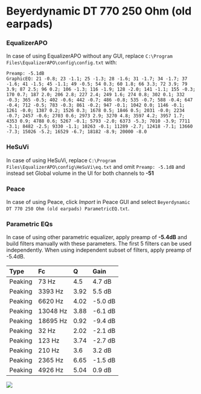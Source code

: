 # Beyerdynamic DT 770 250 Ohm (old earpads)

### EqualizerAPO
In case of using EqualizerAPO without any GUI, replace `C:\Program Files\EqualizerAPO\config\config.txt`
with:
```
Preamp: -5.1dB
GraphicEQ: 21 -0.8; 23 -1.1; 25 -1.3; 28 -1.6; 31 -1.7; 34 -1.7; 37 -1.6; 41 -1.5; 45 -1.1; 49 -0.5; 54 0.3; 60 1.8; 66 3.3; 72 3.9; 79 3.9; 87 2.5; 96 0.2; 106 -1.3; 116 -1.9; 128 -2.0; 141 -1.1; 155 -0.3; 170 0.7; 187 2.0; 206 2.8; 227 2.4; 249 1.6; 274 0.8; 302 0.1; 332 -0.3; 365 -0.5; 402 -0.6; 442 -0.7; 486 -0.8; 535 -0.7; 588 -0.4; 647 -0.4; 712 -0.5; 783 -0.3; 861 -0.2; 947 -0.1; 1042 0.0; 1146 -0.1; 1261 -0.0; 1387 0.2; 1526 0.3; 1678 0.5; 1846 0.5; 2031 -0.0; 2234 -0.7; 2457 -0.6; 2703 0.6; 2973 2.9; 3270 4.8; 3597 4.2; 3957 1.7; 4353 0.9; 4788 0.6; 5267 -0.1; 5793 -2.0; 6373 -5.3; 7010 -3.9; 7711 -3.1; 8482 -2.5; 9330 -1.1; 10263 -0.1; 11289 -2.7; 12418 -7.1; 13660 -7.3; 15026 -5.2; 16529 -6.7; 18182 -8.9; 20000 -8.0
```

### HeSuVi
In case of using HeSuVi, replace `C:\Program Files\EqualizerAPO\config\HeSuVi\eq.txt` and omit `Preamp:
-5.1dB` and instead set Global volume in the UI for both channels to **-51**

### Peace
In case of using Peace, click *Import* in Peace GUI and select `Beyerdynamic DT 770 250 Ohm (old earpads) ParametricEQ.txt`.

### Parametric EQs
In case of using other parametric equalizer, apply preamp of **-5.4dB** and build filters manually
with these parameters. The first 5 filters can be used independently.
When using independent subset of filters, apply preamp of -5.4dB.

| Type    | Fc       |    Q | Gain    |
|:--------|:---------|:-----|:--------|
| Peaking | 73 Hz    | 4.5  | 4.7 dB  |
| Peaking | 3393 Hz  | 3.92 | 5.5 dB  |
| Peaking | 6620 Hz  | 4.02 | -5.0 dB |
| Peaking | 13048 Hz | 3.88 | -6.1 dB |
| Peaking | 18695 Hz | 0.92 | -9.4 dB |
| Peaking | 32 Hz    | 2.02 | -2.1 dB |
| Peaking | 123 Hz   | 3.74 | -2.7 dB |
| Peaking | 210 Hz   | 3.6  | 3.2 dB  |
| Peaking | 2365 Hz  | 6.65 | -1.5 dB |
| Peaking | 4926 Hz  | 5.04 | 0.9 dB  |

![](https://raw.githubusercontent.com/jaakkopasanen/AutoEq/master/results/oratory1990/harman_over-ear_2018/Beyerdynamic%20DT%20770%20250%20Ohm%20(old%20earpads)/Beyerdynamic%20DT%20770%20250%20Ohm%20(old%20earpads).png)